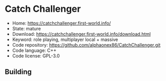# Catch Challenger

- Home: https://catchchallenger.first-world.info/
- State: mature
- Download: https://catchchallenger.first-world.info/download.html
- Keyword: role playing, multiplayer local + massive
- Code repository: https://github.com/alphaonex86/CatchChallenger.git
- Code language: C++
- Code license: GPL-3.0

## Building


